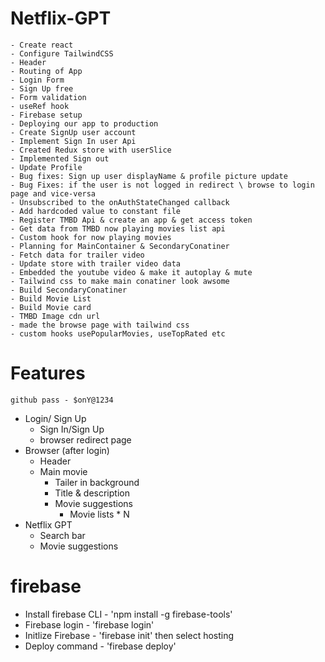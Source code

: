 # Netflix-GPT
    - Create react
    - Configure TailwindCSS
    - Header
    - Routing of App
    - Login Form
    - Sign Up free
    - Form validation
    - useRef hook
    - Firebase setup
    - Deploying our app to production
    - Create SignUp user account
    - Implement Sign In user Api
    - Created Redux store with userSlice
    - Implemented Sign out
    - Update Profile
    - Bug fixes: Sign up user displayName & profile picture update
    - Bug Fixes: if the user is not logged in redirect \ browse to login page and vice-versa
    - Unsubscribed to the onAuthStateChanged callback
    - Add hardcoded value to constant file
    - Register TMBD Api & create an app & get access token
    - Get data from TMBD now playing movies list api
    - Custom hook for now playing movies
    - Planning for MainContainer & SecondaryConatiner
    - Fetch data for trailer video
    - Update store with trailer video data
    - Embedded the youtube video & make it autoplay & mute
    - Tailwind css to make main conatiner look awsome
    - Build SecondaryConatiner
    - Build Movie List
    - Build Movie card
    - TMBD Image cdn url
    - made the browse page with tailwind css
    - custom hooks usePopularMovies, useTopRated etc

# Features
    github pass - $onY@1234
- Login/ Sign Up
    - Sign In/Sign Up
    - browser redirect page
- Browser (after login)
    - Header
    - Main movie
        - Tailer in background
        - Title & description
        - Movie suggestions
            - Movie lists * N
- Netflix GPT
    - Search bar
    - Movie suggestions

# firebase
- Install firebase CLI - 'npm install -g firebase-tools'
- Firebase login - 'firebase login'
- Initlize Firebase - 'firebase init' then select hosting
- Deploy command - 'firebase deploy'